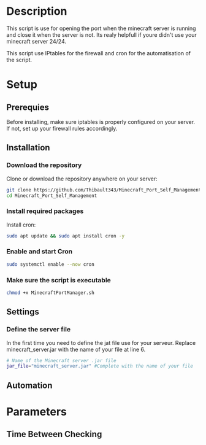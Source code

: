 # Description
This script is use for opening the port when the minecraft server is running and close it when the server is not.
Its realy helpfull if youre didn't use your minecraft server 24/24.

This script use IPtables for the firewall and cron for the automatisation of the script.

# Setup
## Prerequies
Before installing, make sure iptables is properly configured on your server. If not, set up your firewall rules accordingly.
## Installation
### Download the repository
Clone or download the repository anywhere on your server:
```bash
git clone https://github.com/Thibault343/Minecraft_Port_Self_Management
cd Minecraft_Port_Self_Management 
```
### Install required packages
Install cron:
```bash
sudo apt update && sudo apt install cron -y

```
### Enable and start Cron
```bash
sudo systemctl enable --now cron
```
### Make sure the script is executable
```bash
chmod +x MinecraftPortManager.sh
```
## Settings
### Define the server file
In the first time you need to define the jat file use for your serveur.
Replace minecraft_server.jar with the name of your file at line 6.
```bash
# Name of the Minecraft server .jar file
jar_file="minecraft_server.jar" #Complete with the name of your file
```

## Automation

# Parameters
## Time Between Checking
